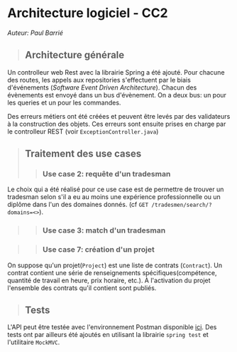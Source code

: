 # Architecture logiciel - CC2

*Auteur: Paul Barrié*

> ## Architecture générale

Un controlleur web Rest avec la librairie Spring a été ajouté. Pour chacune des routes, les appels aux repositories s'effectuent 
par le biais d'événements (*Software Event Driven Architecture*).
Chacun des évènements est envoyé dans un bus d'évènement. On a deux bus: un pour les queries et un pour les commandes. 

Des erreurs métiers ont été créées et peuvent être levés par des validateurs à la construction des objets. Ces erreurs sont
ensuite prises en charge par le controlleur REST (voir `ExceptionController.java`)

> ## Traitement des use cases
>> ### Use case 2: requête d'un tradesman

Le choix qui a été réalisé pour ce use case est de permettre de trouver un tradesman selon s'il a eu au moins une expérience 
professionnelle ou un diplôme dans l'un des domaines donnés. (cf `GET /tradesmen/search/?domains=<>`).

>> ### Use case 3: match d'un tradesman

>> ### Use case 7: création d'un projet
On suppose qu'un projet(`Project`) est une liste de contrats (`Contract`). Un contrat contient une série de renseignements 
spécifiques(compétence, quantité de travail en heure, prix horaire, etc.). À l'activation du projet l'ensemble des contrats
qu'il contient sont publiés.
> ## Tests

L'API peut être testée avec l'environnement Postman disponible [ici](https://www.getpostman.com/collections/4789810c624658a4309b).
Des tests ont par ailleurs été ajoutés en utilisant la librairie `spring test` et l'utilitaire `MockMVC`.